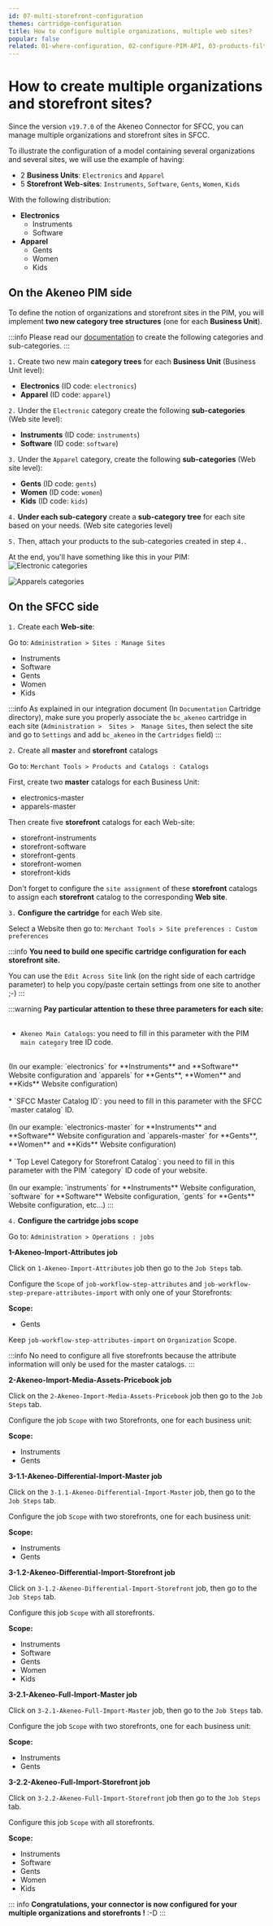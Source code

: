 ```yaml
---
id: 07-multi-storefront-configuration
themes: cartridge-configuration
title: How to configure multiple organizations, multiple web sites?
popular: false
related: 01-where-configuration, 02-configure-PIM-API, 03-products-filter-configuration, 04-import-images-configuration, 05-mapping-configuration, 06-categories-configuration, 08-reference-entities 
---
```


# How to create multiple organizations and storefront sites?

Since the version `v19.7.0` of the Akeneo Connector for SFCC, you can manage multiple organizations and storefront sites in SFCC.

To illustrate the configuration of a model containing several organizations and several sites, we will use the example of having:

- 2 **Business Units**: `Electronics` and `Apparel`
- 5 **Storefront Web-sites**: `Instruments`, `Software`, `Gents`, `Women`, `Kids`

With the following distribution:

* **Electronics**
  * Instruments
  * Software
* **Apparel**
  * Gents
  * Women
  * Kids

## On the Akeneo PIM side

To define the notion of organizations and storefront sites in the PIM, you will implement **two new category tree structures** (one for each **Business Unit**).

:::info
Please read our [documentation](/pim/v3/articles/what-is-a-category.html#how-to-create-a-new-category) to create the following categories and sub-categories.
:::

`1.` Create two new main **category trees** for each **Business Unit** (Business Unit level):

* **Electronics** (ID code: `electronics`)
* **Apparel** (ID code: `apparel`)

`2.` Under the `Electronic` category create the following **sub-categories** (Web site level):

* **Instruments** (ID code: `instruments`)
* **Software** (ID code: `software`)

`3.` Under the `Apparel` category, create the following **sub-categories** (Web site level):

* **Gents** (ID code: `gents`)
* **Women** (ID code: `women`)
* **Kids** (ID code: `kids`)

`4.` **Under each sub-category** create a **sub-category tree** for each site based on your needs. (Web site categories level)

`5.` Then, attach your products to the sub-categories created in step `4.`.

At the end, you'll have something like this in your PIM:
![Electronic categories](../img/sfcc-cartridge-cat2.png)

![Apparels categories](../img/sfcc-cartridge-cat1.png)


## On the SFCC side

`1.` Create each **Web-site**:

Go to: `Administration > Sites : Manage Sites`

* Instruments
* Software
* Gents
* Women
* Kids

:::info
As explained in our integration document (In `Documentation` Cartridge directory), make sure you properly associate the `bc_akeneo` cartridge in each site (`Administration >  Sites >  Manage Sites`, then select the site and go to `Settings`  and add `bc_akeneo` in the `Cartridges` field)
:::

`2.` Create all **master** and **storefront** catalogs

Go to: `Merchant Tools > Products and Catalogs : Catalogs`

First, create two **master** catalogs for each Business Unit:
* electronics-master
* apparels-master

Then create five **storefront** catalogs for each Web-site:

* storefront-instruments
* storefront-software
* storefront-gents
* storefront-women
* storefront-kids

Don't forget to configure the `site assignment` of these **storefront** catalogs to assign each **storefront** catalog to the corresponding **Web site**.

`3.` **Configure the cartridge** for each Web site.

Select a Website then go to: `Merchant Tools > Site preferences : Custom preferences`

:::info
**You need to build one specific cartridge configuration for each storefront site.**

You can use the `Edit Across Site` link (on the right side of each cartridge parameter) to help you copy/paste certain settings from one site to another ;-)
:::

:::warning
**Pay particular attention to these three parameters for each site:**<br>
<br>
* `Akeneo Main Catalogs`: you need to fill in this parameter with the PIM `main category` tree ID code.<br>
<br>
(In our example: `electronics` for **Instruments** and **Software** Website configuration and `apparels` for **Gents**, **Women** and **Kids** Website configuration)<br>
<br>
* `SFCC Master Catalog ID`: you need to fill in this parameter with the SFCC `master catalog` ID.<br>
<br>
(In our example: `electronics-master` for **Instruments** and **Software** Website configuration and `apparels-master` for **Gents**, **Women** and **Kids** Website configuration)<br>
<br>
* `Top Level Category for Storefront Catalog`: you need to fill in this parameter with the PIM `category` ID code of your website.<br>
<br>
(In our example: `instruments` for **Instruments** Website configuration, `software` for **Software** Website configuration, `gents` for **Gents** Website configuration, etc...)
:::

`4.` **Configure the cartridge jobs scope**

Go to: `Administration > Operations : jobs`

**1-Akeneo-Import-Attributes job**

Click on `1-Akeneo-Import-Attributes` job then go to the `Job Steps` tab.

Configure the `Scope` of `job-workflow-step-attributes` and `job-workflow-step-prepare-attributes-import` with only one of your Storefronts:

**Scope:**
* Gents

Keep `job-workflow-step-attributes-import` on `Organization` Scope.

:::info
No need to configure all five storefronts because the attribute information will only be used for the master catalogs.
:::

**2-Akeneo-Import-Media-Assets-Pricebook job**

Click on the `2-Akeneo-Import-Media-Assets-Pricebook` job then go to the `Job Steps` tab.

Configure the job `Scope` with two Storefronts, one for each business unit:

**Scope:**
* Instruments
* Gents

**3-1.1-Akeneo-Differential-Import-Master job**

Click on the `3-1.1-Akeneo-Differential-Import-Master` job, then go to the `Job Steps` tab.

Configure the job `Scope` with two storefronts, one for each business unit:

**Scope:**
* Instruments
* Gents

**3-1.2-Akeneo-Differential-Import-Storefront job**

Click on `3-1.2-Akeneo-Differential-Import-Storefront` job, then go to the `Job Steps` tab.

Configure this job `Scope` with all storefronts.

**Scope:**
* Instruments
* Software
* Gents
* Women
* Kids

**3-2.1-Akeneo-Full-Import-Master job**

Click on `3-2.1-Akeneo-Full-Import-Master` job, then go to the `Job Steps` tab.

Configure the job `Scope` with two storefronts, one for each business unit:

**Scope:**
* Instruments
* Gents

**3-2.2-Akeneo-Full-Import-Storefront job**

Click on `3-2.2-Akeneo-Full-Import-Storefront` job then go to the `Job Steps` tab.

Configure this job `Scope` with all storefronts.

**Scope:**
* Instruments
* Software
* Gents
* Women
* Kids

::: info
**Congratulations, your connector is now configured for your multiple organizations and storefronts !** :-D
:::
